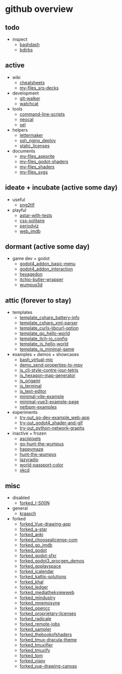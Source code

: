 
# github overview

## todo

 - inspect
   - [bashdash](https://github.com/kraasch/bashdash)
   - [bdirbs](https://github.com/kraasch/bdirbs)

## active

 - wiki
   - [cheatsheets](https://github.com/kraasch/cheatsheets)
   - [my-files_srs-decks](https://github.com/kraasch/my-files_srs-decks)
 - development
   - [git-walker](https://github.com/kraasch/git-walker)
   - [watchcat](https://github.com/kraasch/watchcat)
 - tools
   - [command-line-scripts](https://github.com/kraasch/command-line-scripts)
   - [neocal](https://github.com/kraasch/neocal)
   - [sel](https://github.com/kraasch/sel)
 - helpers
   - [lettermaker](https://github.com/kraasch/lettermaker)
   - [ssh_nginx_deploy](https://github.com/kraasch/ssh_nginx_deploy)
   - [static_licenses](https://github.com/kraasch/static_licenses)
 - documents
   - [my-files_aseprite](https://github.com/kraasch/my-files_aseprite)
   - [my-files_godot-shaders](https://github.com/kraasch/my-files_godot-shaders)
   - [my-files_shaders](https://github.com/kraasch/my-files_shaders)
   - [my-files_svgs](https://github.com/kraasch/my-files_svgs)

## ideate + incubate (active some day)

 - useful
   - [png2ttf](https://github.com/kraasch/png2ttf)
 - playful
   - [astar-with-tests](https://github.com/kraasch/astar-with-tests)
   - [css-solitaire](https://github.com/kraasch/css-solitaire)
   - [periodviz](https://github.com/kraasch/periodviz)
   - [web_imdb](https://github.com/kraasch/web_imdb)

## dormant (active some day)

 - game dev + godot
   - [godot4_addon_basic-menu](https://github.com/kraasch/godot4_addon_basic-menu)
   - [godot4_addon_interaction](https://github.com/kraasch/godot4_addon_interaction)
   - [hexagedon](https://github.com/kraasch/hexagedon)
   - [itchio-butler-wrapper](https://github.com/kraasch/itchio-butler-wrapper)
   - [wumpus3d](https://github.com/kraasch/wumpus3d)

## attic (forever to stay)

 - templates
   - [template_csharp_battery-info](https://github.com/kraasch/template_csharp_battery-info)
   - [template_csharp_xml-parser](https://github.com/kraasch/template_csharp_xml-parser)
   - [template_curls-libcurl-option](https://github.com/kraasch/template_curls-libcurl-option)
   - [template_go_hello-world](https://github.com/kraasch/template_go_hello-world)
   - [template_itch-io_config](https://github.com/kraasch/template_itch-io_config)
   - [template_js_hello-world](https://github.com/kraasch/template_js_hello-world)
   - [template_js_minimal-game](https://github.com/kraasch/template_js_minimal-game)
 - examples + demos + showcases
   - [bash_virtual-mic](https://github.com/kraasch/bash_virtual-mic)
   - [demo_send-properties-to-mpv](https://github.com/kraasch/demo_send-properties-to-mpv)
   - [js_cli-style-contre-jour-tetris](https://github.com/kraasch/js_cli-style-contre-jour-tetris)
   - [js_hexagon-map-generator](https://github.com/kraasch/js_hexagon-map-generator)
   - [js_origami](https://github.com/kraasch/js_origami)
   - [js_terminal](https://github.com/kraasch/js_terminal)
   - [js_text-editor](https://github.com/kraasch/js_text-editor)
   - [minimal-vite-example](https://github.com/kraasch/minimal-vite-example)
   - [minimal-vue3-example-page](https://github.com/kraasch/minimal-vue3-example-page)
   - [netbpm-examples](https://github.com/kraasch/netbpm-examples)
 - experiments
   - [try-out_go-dev-example_web-app](https://github.com/kraasch/try-out_go-dev-example_web-app)
   - [try-out_godot4_shader-and-gif](https://github.com/kraasch/try-out_godot4_shader-and-gif)
   - [try-out_python-network-graphs](https://github.com/kraasch/try-out_python-network-graphs)
 - inactive + frozen
   - [asciipixels](https://github.com/kraasch/asciipixels)
   - [go-hunt-the-wumpus](https://github.com/kraasch/go-hunt-the-wumpus)
   - [happymaze](https://github.com/kraasch/happymaze)
   - [hunt-the-wumpys](https://github.com/kraasch/hunt-the-wumpys)
   - [lazyradio](https://github.com/kraasch/lazyradio)
   - [world-passport-color](https://github.com/kraasch/world-passport-color)
   - [xkcd](https://github.com/kraasch/xkcd)

## misc

 - disabled
   - [forked_I-S00N](https://github.com/kraasch/forked_I-S00N)
 - general
   - [kraasch](https://github.com/kraasch/kraasch)
 - forked
   - [forked_Vue-drawing-app](https://github.com/kraasch/forked_Vue-drawing-app)
   - [forked_a-star](https://github.com/kraasch/forked_a-star)
   - [forked_anki](https://github.com/kraasch/forked_anki)
   - [forked_choosealicense-com](https://github.com/kraasch/forked_choosealicense-com)
   - [forked_go_imdb](https://github.com/kraasch/forked_go_imdb)
   - [forked_godot](https://github.com/kraasch/forked_godot)
   - [forked_godot-sfxr](https://github.com/kraasch/forked_godot-sfxr)
   - [forked_godot3_procgen_demos](https://github.com/kraasch/forked_godot3_procgen_demos)
   - [forked_goplayspace](https://github.com/kraasch/forked_goplayspace)
   - [forked_icalendar](https://github.com/kraasch/forked_icalendar)
   - [forked_kattis-solutions](https://github.com/kraasch/forked_kattis-solutions)
   - [forked_khal](https://github.com/kraasch/forked_khal)
   - [forked_ledger](https://github.com/kraasch/forked_ledger)
   - [forked_mediathekviewweb](https://github.com/kraasch/forked_mediathekviewweb)
   - [forked_mindustry](https://github.com/kraasch/forked_mindustry)
   - [forked_mnemosyne](https://github.com/kraasch/forked_mnemosyne)
   - [forked_opencc](https://github.com/kraasch/forked_opencc)
   - [forked_proprietary-licenses](https://github.com/kraasch/forked_proprietary-licenses)
   - [forked_radicale](https://github.com/kraasch/forked_radicale)
   - [forked_remote-jobs](https://github.com/kraasch/forked_remote-jobs)
   - [forked_sampler](https://github.com/kraasch/forked_sampler)
   - [forked_thebookofshaders](https://github.com/kraasch/forked_thebookofshaders)
   - [forked_tmux-dracula-theme](https://github.com/kraasch/forked_tmux-dracula-theme)
   - [forked_tmuxifier](https://github.com/kraasch/forked_tmuxifier)
   - [forked_tmuxify](https://github.com/kraasch/forked_tmuxify)
   - [forked_tpm](https://github.com/kraasch/forked_tpm)
   - [forked_vispy](https://github.com/kraasch/forked_vispy)
   - [forked_vue-drawing-canvas](https://github.com/kraasch/forked_vue-drawing-canvas)

